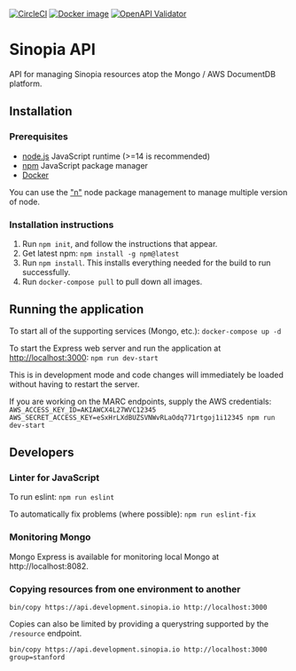 [![CircleCI](https://circleci.com/gh/LD4P/sinopia_api.svg?style=svg)](https://circleci.com/gh/LD4P/sinopia_api)
[![Docker image](https://images.microbadger.com/badges/image/ld4p/sinopia_api.svg)](https://microbadger.com/images/ld4p/sinopia_api "Get your own image badge on microbadger.com")
[![OpenAPI Validator](http://validator.swagger.io/validator?url=https://raw.githubusercontent.com/LD4P/sinopia_api/main/openapi.yml)](http://validator.swagger.io/validator/debug?url=https://raw.githubusercontent.com/LD4P/sinopia_api/main/openapi.yml)

# Sinopia API

API for managing Sinopia resources atop the Mongo / AWS DocumentDB platform.

## Installation

### Prerequisites

* [node.js](https://nodejs.org/en/download/) JavaScript runtime (>=14 is recommended)
* [npm](https://www.npmjs.com/) JavaScript package manager
* [Docker](https://www.docker.com/)

You can use the ["n"](https://www.npmjs.com/package/n) node package management to manage multiple version of node.

### Installation instructions

1.  Run `npm init`, and follow the instructions that appear.
2.  Get latest npm: `npm install -g npm@latest`
3.  Run `npm install`. This installs everything needed for the build to run successfully.
4.  Run `docker-compose pull` to pull down all images.

## Running the application
To start all of the supporting services (Mongo, etc.):
`docker-compose up -d`

To start the Express web server and run the application at [http://localhost:3000](http://localhost:3000):
`npm run dev-start`

This is in development mode and code changes will immediately be loaded without having to restart the server.

If you are working on the MARC endpoints, supply the AWS credentials:
`AWS_ACCESS_KEY_ID=AKIAWCX4L27WVC12345 AWS_SECRET_ACCESS_KEY=eSxHrLXdBUZSVNWvRLaOdq771rtgoj1i12345 npm run dev-start`

## Developers

### Linter for JavaScript
To run eslint:
`npm run eslint`

To automatically fix problems (where possible):
`npm run eslint-fix`

### Monitoring Mongo
Mongo Express is available for monitoring local Mongo at http://localhost:8082.

### Copying resources from one environment to another
```
bin/copy https://api.development.sinopia.io http://localhost:3000
```

Copies can also be limited by providing a querystring supported by the `/resource` endpoint.
```
bin/copy https://api.development.sinopia.io http://localhost:3000 group=stanford
```
